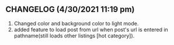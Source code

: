 ## CHANGELOG (4/30/2021 11:19 pm)

1. Changed color and background color to light mode.
2. added feature to load post from url when post's url is entered in pathname(still loads other listings [hot category]).
